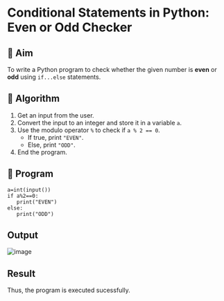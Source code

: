 # Conditional Statements in Python: Even or Odd Checker

## 🎯 Aim
To write a Python program to check whether the given number is **even** or **odd** using `if...else` statements.

## 🧠 Algorithm
1. Get an input from the user.
2. Convert the input to an integer and store it in a variable `a`.
3. Use the modulo operator `%` to check if `a % 2 == 0`.
   - If true, print `"EVEN"`.
   - Else, print `"ODD"`.
4. End the program.

## 🧾 Program
```
a=int(input())
if a%2==0:
   print("EVEN")
else:
   print("ODD")
```
## Output
![image](https://github.com/user-attachments/assets/c7be96c3-fa22-4500-9615-814978df3a0e)

## Result
Thus, the program is executed sucessfully.
